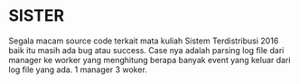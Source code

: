 # SISTER
Segala macam source code terkait mata kuliah Sistem Terdistribusi 2016
baik itu masih ada bug atau success. Case nya adalah parsing log file dari manager ke worker yang menghitung berapa banyak event yang keluar dari log file yang ada.
1 manager 3 woker.
